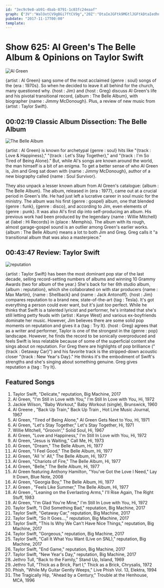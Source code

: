 ```yaml
---
id: "3ec9c9e8-ab91-4bab-8791-1c03fc24eaaf"
graph: {"3V":"WalOxtCV9gBGi7ftCV9g","20Z":"DtaIeJGFtk9MGtlJGFtkDtaIedhnxeDtaIeY3FAsX6cfddhnxeBHm1Gdhnxe"}
pubdate: "2017-11-17T00:00"
template: 
---
```






# Show 625: Al Green's The Belle Album & Opinions on Taylor Swift

![Al Green](https://static.soundopinions.org/images/2017/algreen_web.jpg)

{artist : Al Green} sang some of the most acclaimed {genre : soul} songs of the {era : 1970s}. So when he decided to leave it all behind for the church, many questioned why. {host : Jim} and {host : Greg} discuss Al Green's life and his pivotal transitional record, {album : The Belle Album}, with biographer {name : Jimmy McDonough}. Plus, a review of new music from {artist : Taylor Swift}.



## 00:02:19 Classic Album Dissection: The Belle Album

![The Belle Album](https://static.soundopinions.org/assets/625/3V0.jpg)

{artist : Al Green} is known for archetypal {genre : soul} hits like "{track : Love & Happiness}," "{track : Let's Stay Together}," and "{track : I'm So Tired of Being Alone}." But, while Al's songs are known around the world, the man himself is a bit of an enigma. To get a better sense of who Al Green is, Jim and Greg sat down with {name : Jimmy McDonough}, author of a new biography called {name : Soul Survivor}.

They also unpack a lesser known album from Al Green's catalogue: {album : The Belle Album}. The album, released in {era : 1977}, came out at a crucial period in Green's life. He had just left a lucrative career in soul music for the ministry. The album was his first {genre : gospel} album, one that blended {genre : funk}, {genre : disco}, and according to Jim, even elements of {genre : punk}. It was also Al's first dip into self-producing an album. His previous work had been produced by the legendary {name : Willie Mitchell} at {label : Hi Records} in {place : Memphis}. The album with its rough, almost garage-gospel sound is an outlier among Green's earlier works. {album : The Belle Album} means a lot to both Jim and Greg. Greg calls it "a transitional album that was also a masterpiece."



## 00:43:47 Review: Taylor Swift

![reputation](https://static.soundopinions.org/assets/625/20Z0.jpg)

{artist : Taylor Swift} has been the most dominant pop star of the last decade, selling record-setting numbers of albums and winning 10 Grammy Awards (two for album of the year.) She's back for her 6th studio album, {album : reputation}, which she collaborated on with star producers {name : Max Martin}, {name : Shellback} and {name : Jack Antonoff}. {host : Jim} compares reputation to a brand new, state-of-the-art {tag : Tesla}. It's got everything a person could ever want, but it's just *too* perfect. While he thinks that Swift is a talented lyricist and performer, he's irritated that she's still letting petty feuds with {artist : Kanye West} and various ex-boyfriends dominate her music. However, Jim believes there are some solid pop moments on reputation and gives it a {tag : Try It}. {host : Greg} agrees that as a writer and performer, Taylor is one of the strongest in the {genre : pop} landscape. However, he finds the record to be sonically overproduced and feels Swift is less relatable because of some of the superficial content she sings about on reputation. For Greg there are highlights of pop brilliance ("{track : Getaway Car}") and his favorite track is the stripped-down acoustic closer "{track : New Year's Day}." He thinks it's the embodiment of Swift's strengths and she's singing about something genuine. Greg gives reputation a {tag : Try It}.



## Featured Songs

1. Taylor Swift, "Delicate," reputation, Big Machine, 2017
2. Al Green, "I'm Still in Love with You," I'm Still In Love with You, Hi, 1972
3. Jackie Wilson, "Baby Workout," Baby Workout (single), Brunswick, 1960
4. Al Greene , "Back Up Train," Back Up Train , Hot Line Music Journal, 1967
5. Al Green, "Tired of Being Alone," Al Green Gets Next to You, Hi, 1971
6. Al Green, "Let's Stay Together," Let's Stay Together, Hi, 1971
7. Willie Mitchell, "Groovin'," Solid Soul, Hi, 1967
8. Al Green, "Love and Happiness," I'm Still In Love with You, Hi, 1972
9. Al Green, "Jesus is Waiting," Call Me, Hi, 1973
10. Al Green, "Dream," The Belle Album, Hi, 1977
11. Al Green, "I Feel Good," The Belle Album, Hi, 1977
12. Al Green, "All 'n' All," The Belle Album, Hi, 1977
13. Al Green, "Chariots of Fire," The Belle Album, Hi, 1977
14. Al Green, "Belle," The Belle Album, Hi, 1977
15. Al Green featuring Anthony Hamilton, "You've Got the Love I Need," Lay It Down, Blue Note, 2008
16. Al Green, "Georgia Boy," The Belle Album, Hi, 1977
17. Al Green , "Feels Like Summer," The Belle Album, Hi, 1977
18. Al Green , "Leaning on the Everlasting Arms," I'll Rise Again, The Right Stuff, 1983
19. Al Green, "I'm Glad You're Mine," I'm Still In Love with You, Hi, 1972
20. Taylor Swift, "I Did Something Bad," reputation, Big Machine, 2017
21. Taylor Swift, "Getaway Car," reputation, Big Machine, 2017
22. Taylor Swift, "So It Goes...," reputation, Big Machine, 2017
23. Taylor Swift, "This Is Why We Can't Have Nice Things," reputation, Big Machine, 2017
24. Taylor Swift, "Gorgeous," reputation, Big Machine, 2017
25. Taylor Swift, "Call It What You Want (Live on SNL)," reputation, Big Machine, 2017
26. Taylor Swift, "End Game," reputation, Big Machine, 2017
27. Taylor Swift, "New Year's Day," reputation, Big Machine, 2017
28. Jethro Tull, "Back to the Family," Stand Up, Island, 1969
29. Jethro Tull, "Thick as a Brick, Part I," Thick as a Brick, Chrysalis, 1972
30. Phish, "While My Guitar Gently Weeps," Live Phish Vol. 13, Elektra, 1994
31. The Tragically Hip, "Ahead by a Century," Trouble at the Henhouse, MCA, 1996